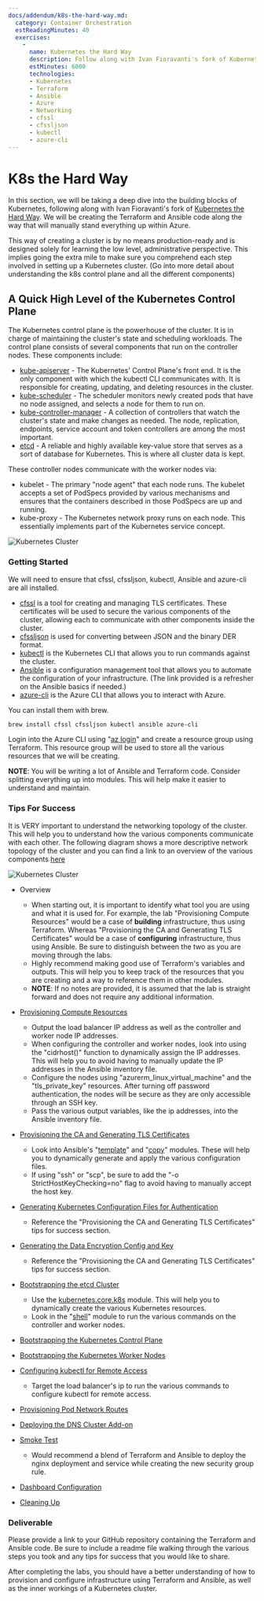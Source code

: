 ```yaml
---
docs/addendum/k8s-the-hard-way.md:
  category: Container Orchestration
  estReadingMinutes: 40
  exercises:
    -
      name: Kubernetes the Hard Way
      description: Follow along with Ivan Fioravanti's fork of Kubernetes the Hard Way, manually creating Terraform and Ansible code to stand up a Kubernetes cluster within Azure. This exercise will provide a deep understanding of the low level, administrative perspective of setting up a Kubernetes cluster.
      estMinutes: 6000
      technologies:
      - Kubernetes
      - Terraform
      - Ansible
      - Azure
      - Networking
      - cfssl
      - cfssljson
      - kubectl
      - azure-cli
---
```


# K8s the Hard Way

In this section, we will be taking a deep dive into the building blocks of Kubernetes, following along with Ivan Fioravanti's fork of [Kubernetes the Hard Way](https://github.com/ivanfioravanti/kubernetes-the-hard-way-on-azure). We will be creating the Terraform and Ansible code along the way that will manually stand everything up within Azure.

This way of creating a cluster is by no means production-ready and is designed solely for learning the low level, administrative perspective. This implies going the extra mile to make sure you comprehend each step involved in setting up a Kubernetes cluster. (Go into more detail about understanding the k8s control plane and all the different components)

## A Quick High Level of the Kubernetes Control Plane

The Kubernetes control plane is the powerhouse of the cluster. It is in charge of maintaining the cluster's state and scheduling workloads. The control plane consists of several components that run on the controller nodes. These components include:

- [kube-apiserver](https://kubernetes.io/docs/reference/command-line-tools-reference/kube-apiserver/) - The Kubernetes' Control Plane's front end. It is the only component with which the kubectl CLI communicates with. It is responsible for creating, updating, and deleting resources in the cluster.
- [kube-scheduler](https://kubernetes.io/docs/reference/command-line-tools-reference/kube-scheduler/) - The scheduler monitors newly created pods that have no node assigned, and selects a node for them to run on.
- [kube-controller-manager](https://kubernetes.io/docs/reference/command-line-tools-reference/kube-controller-manager/) - A collection of controllers that watch the cluster's state and make changes as needed. The node, replication, endpoints, service account and token controllers are among the most important.
- [etcd](https://etcd.io/) - A reliable and highly available key-value store that serves as a sort of database for Kubernetes. This is where all cluster data is kept.

These controller nodes communicate with the worker nodes via:

- kubelet - The primary "node agent" that each node runs. The kubelet accepts a set of PodSpecs provided by various mechanisms and ensures that the containers described in those PodSpecs are up and running.
- kube-proxy - The Kubernetes network proxy runs on each node. This essentially implements part of the Kubernetes service concept.

![Kubernetes Cluster](img-addendum/k8sthw-components-of-kubernetes.svg ':class=cluster')

### Getting Started

We will need to ensure that cfssl, cfssljson, kubectl, Ansible and azure-cli are all installed.

- [cfssl](https://github.com/cloudflare/cfssl) is a tool for creating and managing TLS certificates. These certificates will be used to secure the various components of the cluster, allowing each to communicate with other components inside the cluster.
- [cfssljson](https://github.com/cloudflare/cfssl) is used for converting between JSON and the binary DER format.
- [kubectl](https://kubernetes.io/docs/reference/kubectl/) is the Kubernetes CLI that allows you to run commands against the cluster.
- [Ansible](https://www.ansible.com/resources/get-started/) is a configuration management tool that allows you to automate the configuration of your infrastructure. (The link provided is a refresher on the Ansible basics if needed.)
- [azure-cli](https://learn.microsoft.com/en-us/cli/azure/) is the Azure CLI that allows you to interact with Azure.

You can install them with brew.

```bash
brew install cfssl cfssljson kubectl ansible azure-cli
```

Login into the Azure CLI using "[az login](https://learn.microsoft.com/en-us/cli/azure/authenticate-azure-cli)" and create a resource group using Terraform. This resource group will be used to store all the various resources that we will be creating.

**NOTE**: You will be writing a lot of Ansible and Terraform code. Consider splitting everything up into modules. This will help make it easier to understand and maintain.

### Tips For Success

It is VERY important to understand the networking topology of the cluster. This will help you to understand how the various components communicate with each other. The following diagram shows a more descriptive network topology of the cluster and you can find a link to an overview of the various components [here](https://kubernetes.io/docs/concepts/overview/components/)

![Kubernetes Cluster](img-addendum/k8sthw-network-topology.svg ':class=cluster')

- Overview
  - When starting out, it is important to identify what tool you are using and what it is used for. For example, the lab "Provisioning Compute Resources" would be a case of **building** infrastructure, thus using Terraform. Whereas "Provisioning the CA and Generating TLS Certificates" would be a case of **configuring** infrastructure, thus using Ansible. Be sure to distinguish between the two as you are moving through the labs.
  - Highly recommend making good use of Terraform's variables and outputs. This will help you to keep track of the resources that you are creating and a way to reference them in other modules.
  - **NOTE**: If no notes are provided, it is assumed that the lab is straight forward and does not require any additional information.

- [Provisioning Compute Resources](https://github.com/ivanfioravanti/kubernetes-the-hard-way-on-azure/blob/master/docs/03-compute-resources.md)
  - Output the load balancer IP address as well as the controller and worker node IP addresses.
  - When configuring the controller and worker nodes, look into using the "cidrhost()" function to dynamically assign the IP addresses. This will help you to avoid having to manually update the IP addresses in the Ansible inventory file.
  - Configure the nodes using "azurerm_linux_virtual_machine" and the "tls_private_key" resources. After turning off password authentication, the nodes will be secure as they are only accessible through an SSH key.
  - Pass the various output variables, like the ip addresses, into the Ansible inventory file.

- [Provisioning the CA and Generating TLS Certificates](https://github.com/ivanfioravanti/kubernetes-the-hard-way-on-azure/blob/master/docs/04-certificate-authority.md)
  - Look into Ansible's "[template](https://docs.ansible.com/ansible/latest/collections/ansible/builtin/template_module.html)" and "[copy](https://docs.ansible.com/ansible/latest/collections/ansible/builtin/copy_module.html)" modules. These will help you to dynamically generate and apply the various configuration files.
  - If using "ssh" or "scp", be sure to add the "-o StrictHostKeyChecking=no" flag to avoid having to manually accept the host key.

- [Generating Kubernetes Configuration Files for Authentication](https://github.com/ivanfioravanti/kubernetes-the-hard-way-on-azure/blob/master/docs/05-kubernetes-configuration-files.md)
  - Reference the "Provisioning the CA and Generating TLS Certificates" tips for success section.

- [Generating the Data Encryption Config and Key](https://github.com/ivanfioravanti/kubernetes-the-hard-way-on-azure/blob/master/docs/06-data-encryption-keys.md)
  - Reference the "Provisioning the CA and Generating TLS Certificates" tips for success section.

- [Bootstrapping the etcd Cluster](https://github.com/ivanfioravanti/kubernetes-the-hard-way-on-azure/blob/master/docs/07-bootstrapping-etcd.md)
  - Use the [kubernetes.core.k8s](https://docs.ansible.com/ansible/latest/collections/kubernetes/core/k8s_module.html) module. This will help you to dynamically create the various Kubernetes resources.
  - Look in the "[shell](https://docs.ansible.com/ansible/latest/collections/ansible/builtin/shell_module.html)" module to run the various commands on the controller and worker nodes.

- [Bootstrapping the Kubernetes Control Plane](https://github.com/ivanfioravanti/kubernetes-the-hard-way-on-azure/blob/master/docs/08-bootstrapping-kubernetes-controllers.md)

- [Bootstrapping the Kubernetes Worker Nodes](https://github.com/ivanfioravanti/kubernetes-the-hard-way-on-azure/blob/master/docs/09-bootstrapping-kubernetes-workers.md)

- [Configuring kubectl for Remote Access](https://github.com/ivanfioravanti/kubernetes-the-hard-way-on-azure/blob/master/docs/10-configuring-kubectl.md)
  - Target the load balancer's ip to run the various commands to configure kubectl for remote access.

- [Provisioning Pod Network Routes](https://github.com/ivanfioravanti/kubernetes-the-hard-way-on-azure/blob/master/docs/11-pod-network-routes.md)

- [Deploying the DNS Cluster Add-on](https://github.com/ivanfioravanti/kubernetes-the-hard-way-on-azure/blob/master/docs/12-dns-addon.md)

- [Smoke Test](https://github.com/ivanfioravanti/kubernetes-the-hard-way-on-azure/blob/master/docs/13-smoke-test.md)
  - Would recommend a blend of Terraform and Ansible to deploy the nginx deployment and service while creating the new security group rule.

- [Dashboard Configuration](https://github.com/ivanfioravanti/kubernetes-the-hard-way-on-azure/blob/master/docs/14-dashboard.md)

- [Cleaning Up](https://github.com/ivanfioravanti/kubernetes-the-hard-way-on-azure/blob/master/docs/15-cleanup.md)

### Deliverable

Please provide a link to your GitHub repository containing the Terraform and Ansible code. Be sure to include a readme file walking through the various steps you took and any tips for success that you would like to share.

After completing the labs, you should have a better understanding of how to provision and configure infrastructure using Terraform and Ansible, as well as the inner workings of a Kubernetes cluster.
